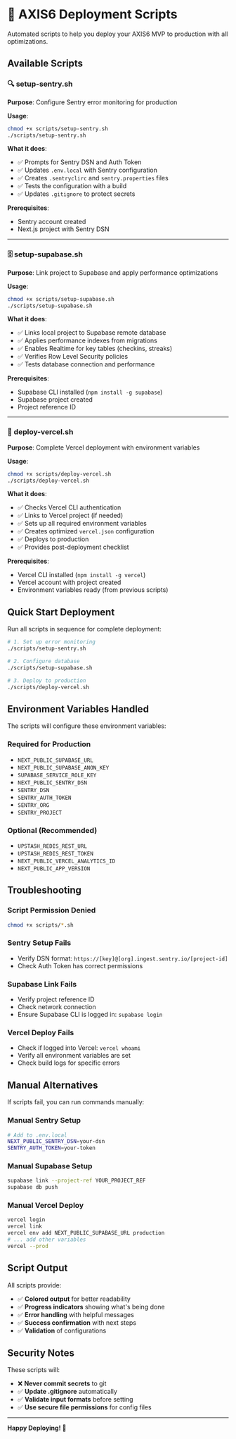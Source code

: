 # 🔧 AXIS6 Deployment Scripts

Automated scripts to help you deploy your AXIS6 MVP to production with all optimizations.

## Available Scripts

### 🔍 setup-sentry.sh
**Purpose**: Configure Sentry error monitoring for production

**Usage**:
```bash
chmod +x scripts/setup-sentry.sh
./scripts/setup-sentry.sh
```

**What it does**:
- ✅ Prompts for Sentry DSN and Auth Token
- ✅ Updates `.env.local` with Sentry configuration
- ✅ Creates `.sentryclirc` and `sentry.properties` files
- ✅ Tests the configuration with a build
- ✅ Updates `.gitignore` to protect secrets

**Prerequisites**: 
- Sentry account created
- Next.js project with Sentry DSN

---

### 🗄️ setup-supabase.sh
**Purpose**: Link project to Supabase and apply performance optimizations

**Usage**:
```bash
chmod +x scripts/setup-supabase.sh
./scripts/setup-supabase.sh
```

**What it does**:
- ✅ Links local project to Supabase remote database
- ✅ Applies performance indexes from migrations
- ✅ Enables Realtime for key tables (checkins, streaks)
- ✅ Verifies Row Level Security policies
- ✅ Tests database connection and performance

**Prerequisites**:
- Supabase CLI installed (`npm install -g supabase`)
- Supabase project created
- Project reference ID

---

### 🚀 deploy-vercel.sh
**Purpose**: Complete Vercel deployment with environment variables

**Usage**:
```bash
chmod +x scripts/deploy-vercel.sh
./scripts/deploy-vercel.sh
```

**What it does**:
- ✅ Checks Vercel CLI authentication
- ✅ Links to Vercel project (if needed)
- ✅ Sets up all required environment variables
- ✅ Creates optimized `vercel.json` configuration
- ✅ Deploys to production
- ✅ Provides post-deployment checklist

**Prerequisites**:
- Vercel CLI installed (`npm install -g vercel`)
- Vercel account with project created
- Environment variables ready (from previous scripts)

## Quick Start Deployment

Run all scripts in sequence for complete deployment:

```bash
# 1. Set up error monitoring
./scripts/setup-sentry.sh

# 2. Configure database
./scripts/setup-supabase.sh

# 3. Deploy to production
./scripts/deploy-vercel.sh
```

## Environment Variables Handled

The scripts will configure these environment variables:

### Required for Production
- `NEXT_PUBLIC_SUPABASE_URL`
- `NEXT_PUBLIC_SUPABASE_ANON_KEY` 
- `SUPABASE_SERVICE_ROLE_KEY`
- `NEXT_PUBLIC_SENTRY_DSN`
- `SENTRY_DSN`
- `SENTRY_AUTH_TOKEN`
- `SENTRY_ORG`
- `SENTRY_PROJECT`

### Optional (Recommended)
- `UPSTASH_REDIS_REST_URL`
- `UPSTASH_REDIS_REST_TOKEN`
- `NEXT_PUBLIC_VERCEL_ANALYTICS_ID`
- `NEXT_PUBLIC_APP_VERSION`

## Troubleshooting

### Script Permission Denied
```bash
chmod +x scripts/*.sh
```

### Sentry Setup Fails
- Verify DSN format: `https://[key]@[org].ingest.sentry.io/[project-id]`
- Check Auth Token has correct permissions

### Supabase Link Fails  
- Verify project reference ID
- Check network connection
- Ensure Supabase CLI is logged in: `supabase login`

### Vercel Deploy Fails
- Check if logged into Vercel: `vercel whoami`  
- Verify all environment variables are set
- Check build logs for specific errors

## Manual Alternatives

If scripts fail, you can run commands manually:

### Manual Sentry Setup
```bash
# Add to .env.local
NEXT_PUBLIC_SENTRY_DSN=your-dsn
SENTRY_AUTH_TOKEN=your-token
```

### Manual Supabase Setup
```bash
supabase link --project-ref YOUR_PROJECT_REF
supabase db push
```

### Manual Vercel Deploy
```bash
vercel login
vercel link  
vercel env add NEXT_PUBLIC_SUPABASE_URL production
# ... add other variables
vercel --prod
```

## Script Output

All scripts provide:
- ✅ **Colored output** for better readability
- ✅ **Progress indicators** showing what's being done
- ✅ **Error handling** with helpful messages
- ✅ **Success confirmation** with next steps
- ✅ **Validation** of configurations

## Security Notes

These scripts will:
- ❌ **Never commit secrets** to git
- ✅ **Update .gitignore** automatically  
- ✅ **Validate input formats** before setting
- ✅ **Use secure file permissions** for config files

---

**Happy Deploying! 🚀**